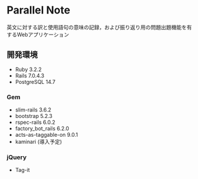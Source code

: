 # Parallel Note
英文に対する訳と使用語句の意味の記録，および振り返り用の問題出題機能を有するWebアプリケーション

## 開発環境
- Ruby 3.2.2
- Rails 7.0.4.3
- PostgreSQL 14.7

### Gem
- slim-rails 3.6.2
- bootstrap 5.2.3
- rspec-rails 6.0.2
- factory_bot_rails 6.2.0
- acts-as-taggable-on 9.0.1
- kaminari (導入予定)

### jQuery
- Tag-it
